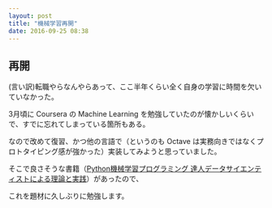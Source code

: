 ```yaml
---
layout: post
title: "機械学習再開"
date: 2016-09-25 08:38
---
```


## 再開

(言い訳)転職やらなんやらあって、ここ半年くらい全く自身の学習に時間を欠いていなかった。

3月頃に Coursera の Machine Learning を勉強していたのが懐かしいくらいで、すでに忘れてしまっている箇所もある。

なので改めて復習、かつ他の言語で（というのも Octave は実務向きではなくプロトタイピング感が強かった）実装してみようと思っていました。

そこで良さそうな書籍（[Python機械学習プログラミング 達人データサイエンティストによる理論と実践](https://www.amazon.co.jp/dp/4844380605)）があったので、

これを題材に久しぶりに勉強します。

